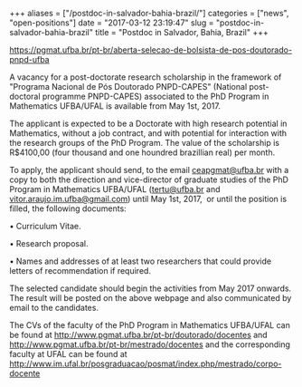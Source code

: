 +++
aliases = ["/postdoc-in-salvador-bahia-brazil/"]
categories = ["news", "open-positions"]
date = "2017-03-12 23:19:47"
slug = "postdoc-in-salvador-bahia-brazil"
title = "Postdoc in Salvador, Bahia, Brazil"
+++

<https://pgmat.ufba.br/pt-br/aberta-selecao-de-bolsista-de-pos-doutorado-pnpd-ufba>

A vacancy for a post-doctorate research scholarship in the framework of
"Programa Nacional de Pós Doutorado PNPD-CAPES" (National post-doctoral
programme PNPD-CAPES) associated to the PhD Program in Mathematics
UFBA/UFAL is available from May 1st, 2017.

The applicant is expected to be a Doctorate with high research potential
in Mathematics, without a job contract, and with potential for
interaction with the research groups of the PhD Program. The value of
the scholarship is R$4100,00 (four thousand and one houndred brazillian
real) per month.

To apply, the applicant should send, to the email <ceapgmat@ufba.br>
with a copy to both the direction and vice-director of graduate studies
of the PhD Program in Mathematics UFBA/UFAL (<tertu@ufba.br> and
<vitor.araujo.im.ufba@gmail.com>) until May 1st, 2017,  or until the
position is filled, the following documents:

• Curriculum Vitae.

• Research proposal.

• Names and addresses of at least two researchers that could provide
letters of recommendation if required.

The selected candidate should begin the activities from May 2017
onwards. The result will be posted on the above webpage and also
communicated by email to the candidates.

The CVs of the faculty of the PhD Program in Mathematics UFBA/UFAL can
be found at <http://www.pgmat.ufba.br/pt-br/doutorado/docentes> and
<http://www.pgmat.ufba.br/pt-br/mestrado/docentes> and the corresponding
faculty at UFAL can be found at
<http://www.im.ufal.br/posgraduacao/posmat/index.php/mestrado/corpo-docente>

 
